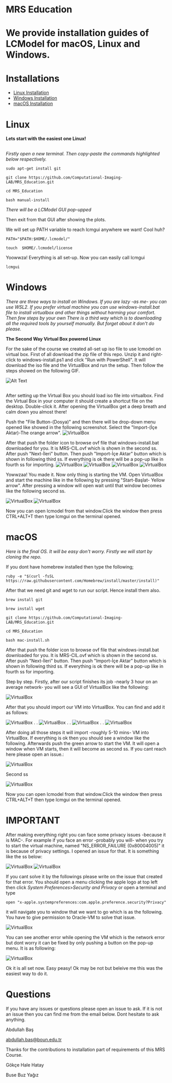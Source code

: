 # MRS Education

# We provide installation guides of LCModel for macOS, Linux and Windows. 

# Installations

   * [Linux Installation](#linux)
   * [Windows Installation](#windows)
   * [macOS Installation](#macos)



## <h1>Linux</h1> <a name="linux"></a>
**Lets start with the easiest one Linux!**
##
*Firstly open a new terminal. Then copy-paste the commands highlighted below respectively.*

`sudo apt-get install git`

`git clone https://github.com/Computational-Imaging-LAB/MRS_Education.git`

`cd MRS_Education`

`bash manual-install`

*There will be a LCModel GUI pop-upped*

Then exit from that GUI after showing the plots.

We will set up PATH variable to reach lcmgui anywhere we want! Cool huh?

`PATH="$PATH:$HOME/.lcmodel/"`

`touch  $HOME/.lcmodel/license`

Yoowwza! Everything is all set-up.
Now you can easily call lcmgui

`lcmgui`


## <h1>Windows</h1> <a name="windows"></a>

*There are three ways to install on Windows. If you are lazy -as me- you can use WSL2. If you prefer virtual machine you can use windows-install.bat file to install virtualbox and other things without harming your comfort. Then few steps by your own*
*There is a third way which is to downloading all the required tools by yourself manually. But forget about it don't do please.*

**The Second Way Virtual Box powered Linux**

For the sake of the course we created all-set up iso file to use lcmodel on virtual box. First of all download the zip file of this repo. Unzip it and right-click to windows-install.ps1 and click "Run with PowerShell". It will download the iso file and the VirtualBox and run the setup. Then follow the steps showed on the following GIF.  

![Alt Text](https://github.com/Computational-Imaging-LAB/MRS_Education/blob/main/VirtualBox_ss/VBsetup.gif)

##

After setting up the Virtual Box you should load iso file into virtualbox. Find the Virtual Box in your computer it should create a shortcut file on the desktop. Double-click it. 
After opening the VirtualBox get a deep breath and calm down you almost there!

Push the "File Button-(Dosya)" and then there will be drop-down menu opened like showed in the following screenshot. Select the "Import-(İçe Aktar)-The orange arrow". 
![VirtualBox](https://github.com/Computational-Imaging-LAB/MRS_Education/blob/main/VirtualBox_ss/8.png?raw=true)

After that push the folder icon to browse ovf file that windows-install.bat downloaded for you. It is MRS-CIL.ovf which is shown in the second ss. After push "Next-İleri" button. Then push "Import-İçe Aktar" button which is shown in following third ss. If everything is ok there will be a pop-up like in fourth ss for importing. 
![VirtualBox](https://github.com/Computational-Imaging-LAB/MRS_Education/blob/main/VirtualBox_ss/9.png?raw=true)
![VirtualBox](https://github.com/Computational-Imaging-LAB/MRS_Education/blob/main/VirtualBox_ss/11.png?raw=true)
![VirtualBox](https://github.com/Computational-Imaging-LAB/MRS_Education/blob/main/VirtualBox_ss/12.png?raw=true)
![VirtualBox](https://github.com/Computational-Imaging-LAB/MRS_Education/blob/main/VirtualBox_ss/13.png?raw=true)

Yowwzaa! You made it. Now only thing is starting the VM. Open VirtualBox and start the machine like in the following by pressing "Start-Başlat- Yellow arrow". After pressing a window will open wait until that window becomes like the following second ss. 

![VirtualBox](https://github.com/Computational-Imaging-LAB/MRS_Education/blob/main/VirtualBox_ss/14.png?raw=true)
![VirtualBox](https://github.com/Computational-Imaging-LAB/MRS_Education/blob/main/VirtualBox_ss/15.PNG?raw=true)

Now you can open lcmodel from that window.Click the window then press CTRL+ALT+T then type lcmgui on the terminal opened. 

# <h1>macOS</h1> <a name="macos"></a>


*Here is the final OS. It will be easy don't worry. Firstly we will start by cloning the repo.*

If you dont have homebrew installed then type the following;

`ruby -e "$(curl -fsSL https://raw.githubusercontent.com/Homebrew/install/master/install)"`

After that we need git and wget to run our script. Hence install them also. 

`brew install git` 

`brew install wget`

`git clone https://github.com/Computational-Imaging-LAB/MRS_Education.git`

`cd MRS_Education`

`bash mac-install.sh`


After that push the folder icon to browse ovf file that windows-install.bat downloaded for you. It is MRS-CIL.ovf which is shown in the second ss. After push "Next-İleri" button. Then push "Import-İçe Aktar" button which is shown in following third ss. If everything is ok there will be a pop-up like in fourth ss for importing. 

Step by step. Firstly, after our script finishes its job -nearly 3 hour on an average network- you will see a GUI of VirtualBox like the following:

![VirtualBox](https://github.com/Computational-Imaging-LAB/MRS_Education/blob/main/mrs-ss/1.png?raw=true)

After that you should import our VM into VirtualBox. You can find and add it as follows:

![VirtualBox](https://github.com/Computational-Imaging-LAB/MRS_Education/blob/main/mrs-ss/2.png?raw=true)
.
.
![VirtualBox](https://github.com/Computational-Imaging-LAB/MRS_Education/blob/main/mrs-ss/3.png?raw=true)
.
.
![VirtualBox](https://github.com/Computational-Imaging-LAB/MRS_Education/blob/main/mrs-ss/4.png?raw=true)
.
.
![VirtualBox](https://github.com/Computational-Imaging-LAB/MRS_Education/blob/main/mrs-ss/5.png?raw=true)


After doing all those steps it will import -roughly 5-10 mins- VM into VirtualBox. If everything is ok then you should see a window like the following. Afterwards push the green arrow to start the VM. It will open a window when VM starts, then it will become as second ss. If you cant reach here please open an issue.:

![VirtualBox](https://github.com/Computational-Imaging-LAB/MRS_Education/blob/main/mrs-ss/6.png?raw=true)

Second ss

![VirtualBox](https://github.com/Computational-Imaging-LAB/MRS_Education/blob/main/mrs-ss/8.png?raw=true)

Now you can open lcmodel from that window.Click the window then press CTRL+ALT+T then type lcmgui on the terminal opened. 


# IMPORTANT 

After making everything right you can face some privacy issues -because it is MAC-. For example if you face an error -probably you will- when you try to start the virtual machine, named "NS_ERROR_FAILURE (0x80004005)" it is because of privacy settings. I opened an issue for that. It is something like the ss below:

![VirtualBox](https://github.com/Computational-Imaging-LAB/MRS_Education/blob/main/mrs-ss/ns_Error1.png?raw=true)
![VirtualBox](https://github.com/Computational-Imaging-LAB/MRS_Education/blob/main/mrs-ss/ns_error2.png?raw=true)


If you cant solve it by the followings please write on the issue that created for that error. You should open a menu clicking the apple logo at top left then click *System Preferences*>*Security and Privacy* or open a terminal and type 

`open "x-apple.systempreferences:com.apple.preference.security?Privacy"` 

it will navigate you to window that we want to go which is as the following. You have to give permission to Oracle-VM to solve that issue. 


![VirtualBox](https://github.com/Computational-Imaging-LAB/MRS_Education/blob/main/mrs-ss/privacy.png?raw=true)

You can see another error while opening the VM which is the network error but dont worry it can be fixed by only pushing a button on the pop-up menu. It is as following:

![VirtualBox](https://github.com/Computational-Imaging-LAB/MRS_Education/blob/main/mrs-ss/network_error.png?raw=true)

Ok it is all set now. Easy peasy! Ok may be not but beleive me this was the easiest way to do it. 


# Questions

If you have any issues or questions please open an issue to ask. If it is not an issue then you can find me from the email below. Dont hesitate to ask anything.

Abdullah Baş

abdullah.bas@boun.edu.tr


Thanks for the contributions to installation part of requirements of this MRS Course.

Gökçe Hale Hatay

Buse Buz Yağız













